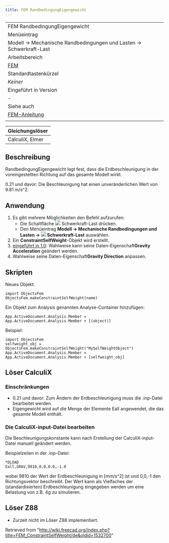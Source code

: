 ```yaml
---
title: FEM RandbedingungEigengewicht
---
```

|  |
| --- |
| FEM RandbedingungEigengewicht |
| Menüeintrag |
| Modell → Mechanische Randbedingungen und Lasten → Schwerkraft-Last |
| Arbeitsbereich |
| [FEM](/FEM_Workbench/de "FEM Workbench/de") |
| Standardtastenkürzel |
| *Keiner* |
| Eingeführt in Version |
| - |
| Siehe auch |
| [FEM-Anleitung](/FEM_tutorial/de "FEM tutorial/de") |
|  |

| Gleichungslöser |
| --- |
| CalculiX, Elmer |

## Beschreibung

RandbedingungEigengewicht legt fest, dass die Erdbeschleunigung in der voreingestellten Richtung auf das gesamte Modell wirkt.

0.21 und davor: Die Beschleunigung hat einen unveränderlichen Wert von 9.81 m/s^2.

## Anwendung

1. Es gibt mehrere Möglichkeiten den Befehl aufzurufen:
   * Die Schaltfläche ![](/images/FEM_ConstraintSelfWeight.svg) Schwerkraft-Last drücken.
   * Den Menüeintrag **Modell → Mechanische Randbedingungen und Lasten → ![](/images/FEM_ConstraintSelfWeight.svg) Schwerkraft-Last** auswählen.
2. Ein **ConstraintSelfWeight**-Objekt wird erstellt.
3. [eingeführt in 1.0](/Release_notes_1.0/de "Release notes 1.0/de"): Wahlweise kann seine Daten-Eigenschaft**Gravity Acceleration** geändert werden.
4. Wahlweise seine Daten-Eigenschaft**Gravity Direction** anpassen.

## Skripten

Neues Objekt:

```
import ObjectsFem
ObjectsFem.makeConstraintSelfWeight(name)

```

Ein Objekt zum Analysis genannten Analyse-Container hinzufügen:

```
App.ActiveDocument.Analysis.Member = App.ActiveDocument.Analysis.Member + [(object)]

```

Beispiel:

```
import ObjectsFem
selfweight_obj = ObjectsFem.makeConstraintSelfWeight("MySelfWeightObject")
App.ActiveDocument.Analysis.Member = App.ActiveDocument.Analysis.Member + [selfweight_obj]

```

## Löser CalculiX

### Einschränkungen

* 0.21 und davor: Zum Ändern der Erdbeschleunigung muss die .inp-Datei bearbeitet werden.
* Eigengewicht wird auf die Menge der Elemente Eall angewendet, die das gesamte Modell enthält.

### Die CalculiX-input-Datei bearbeiten

Die Beschleunigungskonstante kann nach Erstellung der CalculiX-input-Datei manuell geändert werden.

Beispielzeilen in der .inp-Datei:

```
*DLOAD
Eall,GRAV,9810,0.0,0.0,-1.0

```

wobei 9810 der Wert der Erdbeschleunigung in [mm/s^2] ist und 0,0,-1 den Richtungsvektor beschreibt. Der Wert kann als Vielfaches der (standardisierten) Erdbeschleunigung eingegeben werden um eine Belastung von z.B. 4g zu simulieren.

## Löser Z88

* Zurzeit nicht im Löser Z88 implementiert.

Retrieved from "<http://wiki.freecad.org/index.php?title=FEM_ConstraintSelfWeight/de&oldid=1532700>"